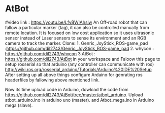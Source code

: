 # AtBot 
#video link : https://youtu.be/LfvBWIAhsiw
An Off-road robot that can fallow a particular marker (tag), it can also be controlled manually from remote location.   It is focused on low cost application so it uses ultrasonic sensor instead of Laser sensors to sense its environment  and an RGB camera to track the marker.
Clone:  1. Genric_JoyStick_ROS-game_pad :https://github.com/dil2743/Genric_JoyStick_ROS-game_pad
        2. whycon : https://github.com/dil2743/whycon
        3.AtBot   : https://github.com/dil2743/AtBot
in your workspace and Faloow this page to setup rosserial so that arduino (any controller can communicate with ros)                 http://wiki.ros.org/rosserial_arduino/Tutorials/Arduino%20IDE%20Setup
After setting up all above things configure Arduino for genrating ros headerfiles by fallowing above mentioned link.

Now its time upload code in Arduino, dowload the code from https://github.com/dil2743/AtBot/tree/master/atbot_arduino.
Upload atbot_arduino.ino in arduino uno (master).
and Atbot_mega.ino in Arduino mega (slave).


             
